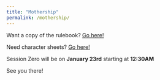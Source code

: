 ```yaml
---
title: "Mothership"
permalink: /mothership/
---
```


Want a copy of the rulebook? [Go here!](https://shop.tuesdayknightgames.com/products/mothership-rpg?variant=31762098847833)

Need character sheets? [Go here!](https://www.tuesdayknightgames.com/downloads)

Session Zero will be on **January 23rd** starting at **12:30AM**

See you there!

